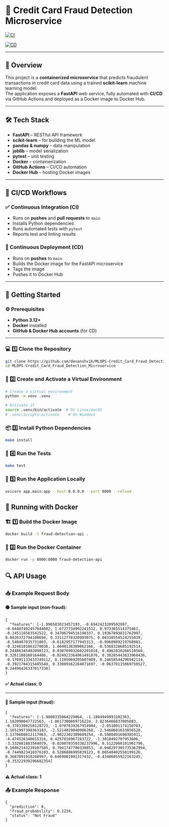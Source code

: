 # 🚀 Credit Card Fraud Detection Microservice

[![CI](https://github.com/devanshv16/MLOPS-Credit_Card_Fraud_Detection_Microservice/actions/workflows/ci.yml/badge.svg)](https://github.com/devanshv16/MLOPS-Credit_Card_Fraud_Detection_Microservice/actions/workflows/ci.yml)

[![CD](https://github.com/devanshv16/MLOPS-Credit_Card_Fraud_Detection_Microservice/actions/workflows/cd.yml/badge.svg)](https://github.com/devanshv16/MLOPS-Credit_Card_Fraud_Detection_Microservice/actions/workflows/cd.yml)

---

## 📝 Overview

This project is a **containerized microservice** that predicts fraudulent transactions in credit card data using a trained **scikit-learn** machine learning model.  
The application exposes a **FastAPI** web service, fully automated with **CI/CD** via GitHub Actions and deployed as a Docker image to Docker Hub.

---

## 🛠️ Tech Stack

- **FastAPI** – RESTful API framework  
- **scikit-learn** – for building the ML model  
- **pandas & numpy** – data manipulation  
- **joblib** – model serialization  
- **pytest** – unit testing  
- **Docker** – containerization  
- **GitHub Actions** – CI/CD automation  
- **Docker Hub** – hosting Docker images  

---

## 🔄 CI/CD Workflows

### ✅ Continuous Integration (CI)

- Runs on **pushes** and **pull requests** to `main`  
- Installs Python dependencies  
- Runs automated tests with `pytest`  
- Reports test and linting results  

### 🚀 Continuous Deployment (CD)

- Runs on **pushes** to `main`  
- Builds the Docker image for the FastAPI microservice  
- Tags the image  
- Pushes it to Docker Hub  

---

## 🚀 Getting Started

### ⚙️ Prerequisites

- **Python 3.12+**  
- **Docker** installed  
- **GitHub & Docker Hub accounts** (for CD)

---

### 💻 1️⃣ Clone the Repository

```bash
git clone https://github.com/devanshv16/MLOPS-Credit_Card_Fraud_Detection_Microservice.git
cd MLOPS-Credit_Card_Fraud_Detection_Microservice
```

### 🐍 2️⃣ Create and Activate a Virtual Environment

```bash
# Create a virtual environment
python -m venv .venv

# Activate it
source .venv/bin/activate  # On Linux/macOS
# .venv\Scripts\activate    # On Windows
```

### 📦 3️⃣ Install Python Dependencies

```bash
make install
```

### 🧪 4️⃣ Run the Tests

```bash
make test
```

### 🚀 5️⃣ Run the Application Locally

```bash
uvicorn app.main:app --host 0.0.0.0 --port 8000 --reload
```

## 🐳 Running with Docker

### 🏗️ 1️⃣ Build the Docker Image

```bash
docker build -t fraud-detection-api .
```

### 🚀 2️⃣ Run the Docker Container

```bash
docker run -p 8000:8000 fraud-detection-api
```

## 🔍 API Usage

### 📥 Example Request Body

#### 🟢 Sample input (non-fraud):

```
{
  "features": [-1.996583023457193, -0.6942423209592997, -0.04407492457044802, 1.6727734992241512, 0.973365514375461, -0.245116583542522, 0.34706794516190337, 0.19367893831762997, 0.0826372794108694, 0.33112778320993075, 0.08338554524255039, -0.540407035731003, -0.6182957177945313, -0.9960989219768981, -0.3246101863270036, 1.6040138389062166, -0.5368328685192514, 0.24486345402090123, 0.030769932602201018, 0.4962820266510568, 0.3261180160164486, -0.024923364961491876, 0.38285443833968436, -0.17691133433749112, 0.1105069205607409, 0.24658544296942114, -0.3921704315485548, 0.33089162264871697, -0.06378115069750527, 0.24496426337017338]
}
```
#### ✅ Actual class: 0
---
#### 🔴 Sample input (fraud):
```
{
  "features": [-1.9880335064229064, -1.1804949993102363, 1.182090047722563, -1.0617300869716224, 2.8236466837005083, -0.3783300250128723, -1.0707639267914904, -2.051091174150703, 1.1651997398363183, -2.5214029040986268, -2.5460601633856528, 3.1370608012117063, -2.9022302309609254, -0.5980491690305911, -4.474526340615316, 0.4257816967283722, -1.3018492707953606, -3.332081883544079, -0.020070359338237996, 0.5122060101961796, 0.16462143239107585, 0.7041747700338853, -0.048297305735367994, -0.7449823410376103, 0.5286886995039123, 0.08540402550199126, 0.3687891918240997, 0.6469881991317432, -0.43406055922163245, -0.35322939296682354]
}
```
#### ⚠️ Actual class: 1



### 📤 Example Response

```
{
  "prediction": 0,
  "fraud_probability": 0.1234,
  "status": "Not Fraud"
}
```



